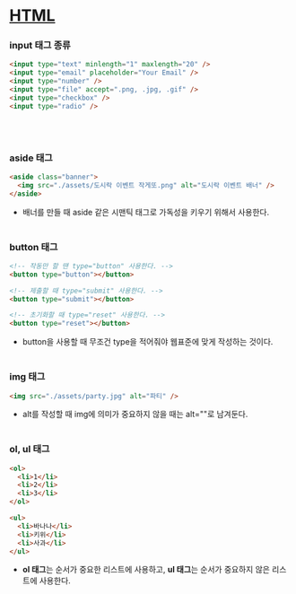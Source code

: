 # [HTML](README.md)

### **input 태그 종류**

```html
<input type="text" minlength="1" maxlength="20" />
<input type="email" placeholder="Your Email" />
<input type="number" />
<input type="file" accept=".png, .jpg, .gif" />
<input type="checkbox" />
<input type="radio" />
```

</br>
</br>

### **aside 태그**

```html
<aside class="banner">
  <img src="./assets/도시락 이벤트 작게또.png" alt="도시락 이벤트 배너" />
</aside>
```

- 배너를 만들 때 aside 같은 시맨틱 태그로 가독성을 키우기 위해서 사용한다.
  </br>
  </br>

### **button 태그**

```html
<!-- 작동만 할 땐 type="button" 사용한다. -->
<button type="button"></button>

<!-- 제출할 때 type="submit" 사용한다. -->
<button type="submit"></button>

<!-- 초기화할 때 type="reset" 사용한다. -->
<button type="reset"></button>
```

- button을 사용할 때 무조건 type을 적어줘야 웹표준에 맞게 작성하는 것이다.
  </br>
  </br>

### **img 태그**

```html
<img src="./assets/party.jpg" alt="파티" />
```

- alt를 작성할 때 img에 의미가 중요하지 않을 때는 alt=""로 남겨둔다.
  </br>
  </br>

### **ol, ul 태그**

```html
<ol>
  <li>1</li>
  <li>2</li>
  <li>3</li>
</ol>

<ul>
  <li>바나나</li>
  <li>키위</li>
  <li>사과</li>
</ul>
```

- **ol 태그**는 순서가 중요한 리스트에 사용하고, **ul 태그**는 순서가 중요하지 않은 리스트에 사용한다.
  </br>
  </br>
